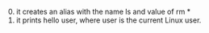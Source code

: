 0) it creates an alias with the name ls and value of rm *
1) it prints hello user, where user is the current Linux user.
